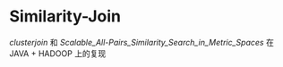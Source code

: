 # Similarity-Join

*clusterjoin* 和 *Scalable_All-Pairs_Similarity_Search_in_Metric_Spaces* 在 JAVA + HADOOP 上的复现


